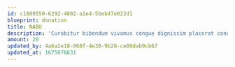 ```yaml
---
id: c1889550-6292-4802-a1e4-5beb47e022d1
blueprint: donation
title: NABU
description: 'Curabitur bibendum vivamus congue dignissim placerat conubia turpis viverra habitant dis per quisque est pharetra, vestibulum leo odio ut posuere ante id massa neque inceptos cursus porttitor diam.'
amount: 20
updated_by: 4a6a2e18-068f-4e30-9b28-ce09dab9cb67
updated_at: 1675076631
---
```

